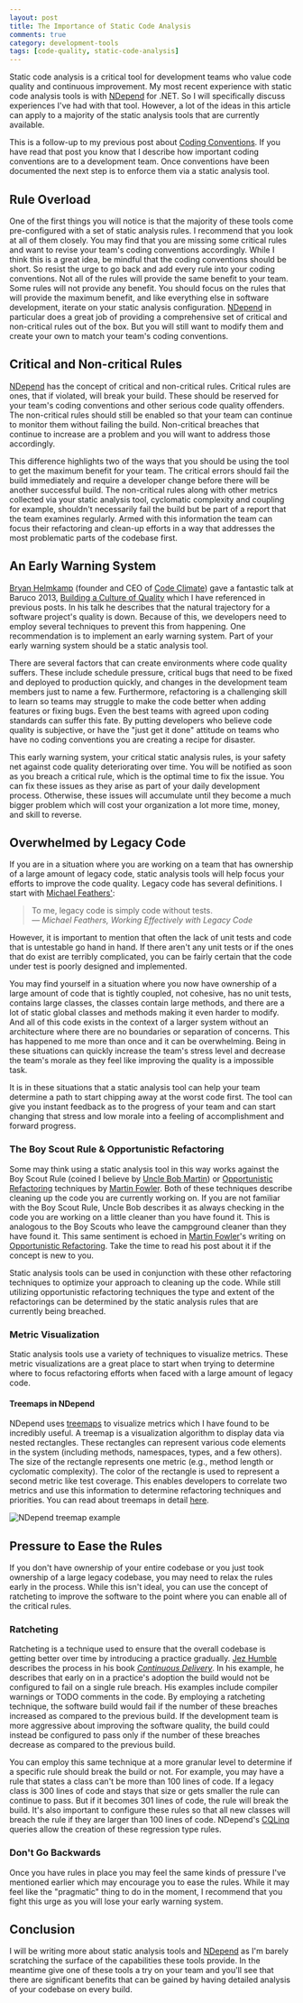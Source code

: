 ```yaml
---
layout: post
title: The Importance of Static Code Analysis
comments: true
category: development-tools
tags: [code-quality, static-code-analysis]
---
```


Static code analysis is a critical tool for development teams who value code quality and continuous improvement. My most recent experience with static code analysis tools is with [NDepend](http://www.ndepend.com/ "NDepend Home Page") for .NET. So I will specifically discuss experiences I've had with that tool. However, a lot of the ideas in this article can apply to a majority of the static analysis tools that are currently available.

<!--more-->
 
This is a follow-up to my previous post about [Coding Conventions](/2015/07/18/coding-conventions.html). If you have read that post you know that I describe how important coding conventions are to a development team.  Once conventions have been documented the next step is to enforce them via a static analysis tool.  

## Rule Overload

One of the first things you will notice is that the majority of these tools come pre-configured with a set of static analysis rules. I recommend that you look at all of them closely. You may find that you are missing some critical rules and want to revise your team's coding conventions accordingly. While I think this is a great idea, be mindful that the coding conventions should be short. So resist the urge to go back and add every rule into your coding conventions. Not all of the rules will provide the same benefit to your team. Some rules will not provide any benefit. You should focus on the rules that will provide the maximum benefit, and like everything else in software development, iterate on your static analysis configuration. 
[NDepend](http://www.ndepend.com/ "NDepend Home Page") in particular does a great job of providing a comprehensive set of critical and non-critical rules out of the box. But you will still want to modify them and create your own to match your team's coding conventions.  

## Critical and Non-critical Rules

[NDepend](http://www.ndepend.com/ "NDepend Home Page") has the concept of critical and non-critical rules. Critical rules are ones, that if violated, will break your build. These should be reserved for your team's coding conventions and other serious code quality offenders. The non-critical rules should still be enabled so that your team can continue to monitor them without failing the build. Non-critical breaches that continue to increase are a problem and you will want to address those accordingly.

This difference highlights two of the ways that you should be using the tool to get the maximum benefit for your team. The critical errors should fail the build immediately and require a developer change before there will be another successful build. The non-critical rules along with other metrics collected via your static analysis tool, cyclomatic complexity and coupling for example, shouldn't necessarily fail the build but be part of a report that the team examines regularly. Armed with this information the team can focus their refactoring and clean-up efforts in a way that addresses the most problematic parts of the codebase first.

## An Early Warning System

[Bryan Helmkamp](https://twitter.com/brynary "Bryan's twitter account") (founder and CEO of [Code Climate](https://codeclimate.com/)) gave a fantastic talk at Baruco 2013, [Building a Culture of Quality](https://www.youtube.com/watch?v=Jsi1YTkXwxA) which I have referenced in previous posts. In his talk he describes that the natural trajectory for a software project's quality is down. Because of this, we developers need to employ several techniques to prevent this from happening. One recommendation is to implement an early warning system. Part of your early warning system should be a static analysis tool.

There are several factors that can create environments where code quality suffers. These include schedule pressure, critical bugs that need to be fixed and deployed to production quickly, and changes in the development team members just to name a few. Furthermore, refactoring is a challenging skill to learn so teams may struggle to make the code better when adding features or fixing bugs. Even the best teams with agreed upon coding standards can suffer this fate. By putting developers who believe code quality is subjective, or have the "just get it done" attitude on teams who have no coding conventions you are creating a recipe for disaster. 

This early warning system, your critical static analysis rules, is your safety net against code quality deteriorating over time. You will be notified as soon as you breach a critical rule, which is the optimal time to fix the issue. You can fix these issues as they arise as part of your daily development process. Otherwise, these issues will accumulate until they become a much bigger problem which will cost your organization a lot more time, money, and skill to reverse. 

## Overwhelmed by Legacy Code

If you are in a situation where you are working on a team that has ownership of a large amount of legacy code, static analysis tools will help focus your efforts to improve the code quality. Legacy code has several definitions. I start with [Michael Feathers'](https://michaelfeathers.silvrback.com/): 

> 
> To me, legacy code is simply code without tests.  
> &mdash; _Michael Feathers, Working Effectively with Legacy Code_  
>

However, it is important to mention that often the lack of unit tests and code that is untestable go hand in hand. If there aren't any unit tests or if the ones that do exist are terribly complicated, you can be fairly certain that the code under test is poorly designed and implemented. 

You may find yourself in a situation where you now have ownership of a large amount of code that is tightly coupled, not cohesive, has no unit tests, contains large classes, the classes contain large methods, and there are a lot of static global classes and methods making it even harder to modify. And all of this code exists in the context of a larger system without an architecture where there are no boundaries or separation of concerns. This has happened to me more than once and it can be overwhelming. Being in these situations can quickly increase the team's stress level and decrease the team's morale as they feel like improving the quality is a impossible task. 

It is in these situations that a static analysis tool can help your team determine a path to start chipping away at the worst code first. The tool can give you instant feedback as to the progress of your team and can start changing that stress and low morale into a feeling of accomplishment and forward progress.

### The Boy Scout Rule & Opportunistic Refactoring

Some may think using a static analysis tool in this way works against the Boy Scout Rule (coined I believe by [Uncle Bob Martin](https://blog.8thlight.com/uncle-bob/archive.html)) or [Opportunistic Refactoring](http://martinfowler.com/bliki/OpportunisticRefactoring.html) techniques by [Martin Fowler](http://www.martinfowler.com/). Both of these techniques describe cleaning up the code you are currently working on. If you are not familiar with the Boy Scout Rule, Uncle Bob describes it as always checking in the code you are working on a little cleaner than you have found it. This is analogous to the Boy Scouts who leave the campground cleaner than they have found it. This same sentiment is echoed in [Martin Fowler](http://www.martinfowler.com/)'s writing on [Opportunistic Refactoring](http://martinfowler.com/bliki/OpportunisticRefactoring.html). Take the time to read his post about it if the concept is new to you.

Static analysis tools can be used in conjunction with these other refactoring techniques to optimize your approach to cleaning up the code. While still utilizing opportunistic refactoring techniques the type and extent of the refactorings can be determined by the static analysis rules that are currently being breached.

### Metric Visualization
Static analysis tools use a variety of techniques to visualize metrics. These metric visualizations are a great place to start when trying to determine where to focus refactoring efforts when faced with a large amount of legacy code. 

#### Treemaps in NDepend
NDepend uses [treemaps](http://www.ndepend.com/docs/treemap-visualization-of-code-metrics) to visualize metrics which I have found to be incredibly useful. A treemap is a visualization algorithm to display data via nested rectangles. These rectangles can represent various code elements in the system (including methods, namespaces, types, and  a few others). The size of the rectangle represents one metric (e.g., method length or cyclomatic complexity). The color of the rectangle is used to  represent a second metric like test coverage. This enables developers to correlate two metrics and use this information to determine refactoring techniques and priorities. You can read about treemaps in detail [here](http://www.ndepend.com/docs/treemap-visualization-of-code-metrics).

<img class="img-responsive" src="/images/TreemapColor.png" alt="NDepend treemap example"/>

## Pressure to Ease the Rules

If you don't have ownership of your entire codebase or you just took ownership of a large legacy codebase, you may need to relax the rules early in the process. While this isn't ideal, you can use the concept of ratcheting to improve the software to the point where you can enable all of the critical rules.

### Ratcheting 

Ratcheting is a technique used to ensure that the overall codebase is getting better over time by introducing a practice gradually. [Jez Humble](https://twitter.com/jezhumble "Jez's twitter account") describes the process in his book _[Continuous Delivery](http://continuousdelivery.com/)_. In his example, he describes that early on in a practice's adoption the build would not be configured to fail on a single rule breach. His examples include compiler warnings or TODO comments in the code. By employing a ratcheting technique, the software build would fail if the number of these breaches increased as compared to the previous build. If the development team is more aggressive about improving the software quality, the build could instead be configured to pass only if the number of these breaches decrease as compared to the previous build.

You can employ this same technique at a more granular level to determine if a specific rule should break the build or not. For example, you may have a rule that states a class can't be more than 100 lines of code. If a legacy class is 300 lines of code and stays that size or gets smaller the rule can continue to pass. But if it becomes 301 lines of code, the rule will break the build. It's also important to configure these rules so that all new classes will breach the rule if they are larger than 100 lines of code. NDepend's [CQLinq](http://www.ndepend.com/docs/cqlinq-syntaxrule) queries allow the creation of these regression type rules.

### Don't Go Backwards

Once you have rules in place you may feel the same kinds of pressure I've mentioned earlier which may encourage you to ease the rules. While it may feel like the "pragmatic" thing to do in the moment, I recommend that you fight this urge as you will lose your early warning system.

## Conclusion

I will be writing more about static analysis tools and [NDepend](http://www.ndepend.com/ "NDepend Home Page") as I'm barely scratching the surface of the capabilities these tools provide. In the meantime give one of these tools a try on your team and you'll see that there are significant benefits that can be gained by having detailed analysis of your codebase on every build.
